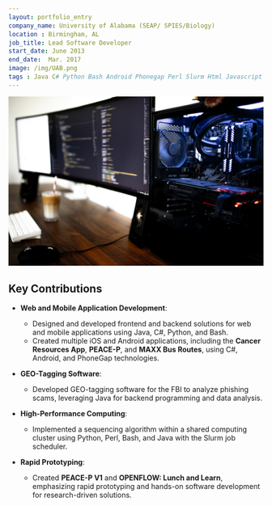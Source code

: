```yaml
---
layout: portfolio_entry
company_name: University of Alabama (SEAP/ SPIES/Biology)
location : Birmingham, AL
job_title: Lead Software Developer
start_date: June 2013
end_date:  Mar. 2017
image: /img/UAB.png
tags : Java C# Python Bash Android Phonegap Perl Slurm Html Javascript CSS
---
```


<img src="/assets/img/caspar-camille-rubin-7SDoly3FV_0-unsplash.jpg" alt="Portfolio Item" style="max-width: 100%; height: auto;">


## Key Contributions

- **Web and Mobile Application Development**:
  - Designed and developed frontend and backend solutions for web and mobile applications using Java, C#, Python, and Bash.
  - Created multiple iOS and Android applications, including the **Cancer Resources App**, **PEACE-P**, and **MAXX Bus Routes**, using C#, Android, and PhoneGap technologies.

- **GEO-Tagging Software**:
  - Developed GEO-tagging software for the FBI to analyze phishing scams, leveraging Java for backend programming and data analysis.

- **High-Performance Computing**:
  - Implemented a sequencing algorithm within a shared computing cluster using Python, Perl, Bash, and Java with the Slurm job scheduler.

- **Rapid Prototyping**:
  - Created **PEACE-P V1** and **OPENFLOW: Lunch and Learn**, emphasizing rapid prototyping and hands-on software development for research-driven solutions.
